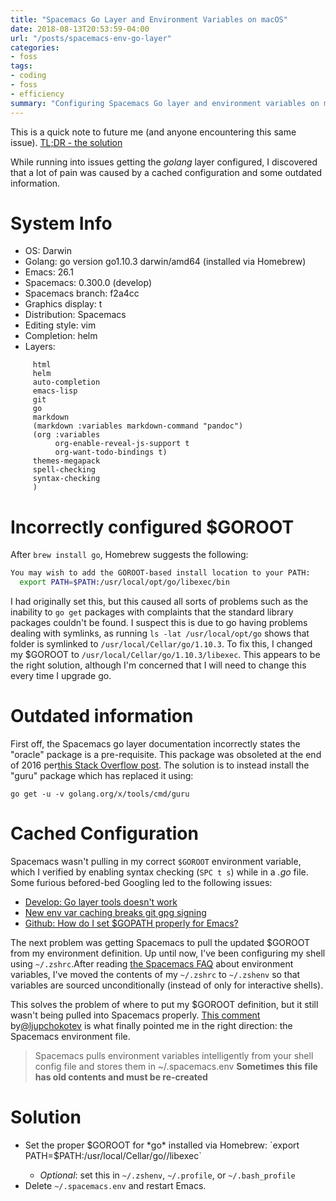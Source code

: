 ```yaml
---
title: "Spacemacs Go Layer and Environment Variables on macOS"
date: 2018-08-13T20:53:59-04:00
url: "/posts/spacemacs-env-go-layer"
categories:
- foss
tags:
- coding
- foss
- efficiency
summary: "Configuring Spacemacs Go layer and environment variables on macOS"
---
```


This is a quick note to future me (and anyone encountering this same issue).
[TL;DR - the solution](#solution)

While running into issues getting the *golang* layer configured, I discovered
that a lot of pain was caused by a cached configuration and some outdated
information.

# System Info

* OS: Darwin
* Golang: go version go1.10.3 darwin/amd64 (installed via Homebrew)
* Emacs: 26.1
* Spacemacs: 0.300.0 (develop)
* Spacemacs branch: f2a4cc
* Graphics display: t
* Distribution: Spacemacs
* Editing style: vim
* Completion: helm
* Layers:

```(
     html
     helm
     auto-completion
     emacs-lisp
     git
     go
     markdown
     (markdown :variables markdown-command "pandoc")
     (org :variables
          org-enable-reveal-js-support t
          org-want-todo-bindings t)
     themes-megapack
     spell-checking
     syntax-checking
     )
```

# Incorrectly configured $GOROOT

After `brew install go`, Homebrew suggests the following:

```bash
You may wish to add the GOROOT-based install location to your PATH:
  export PATH=$PATH:/usr/local/opt/go/libexec/bin
```

I had originally set this, but this caused all sorts of problems such as the
inability to `go get` packages with complaints that the standard library
packages couldn't be found.  I suspect this is due to go having problems dealing
with symlinks, as running `ls -lat /usr/local/opt/go` shows that folder is
symlinked to `/usr/local/Cellar/go/1.10.3`.  To fix this, I changed my $GOROOT
to `/usr/local/Cellar/go/1.10.3/libexec`. This appears to be the right solution,
although I'm concerned that I will need to change this every time I upgrade go.

# Outdated information

First off, the Spacemacs go layer documentation incorrectly states the "oracle"
package is a pre-requisite. This package was obsoleted at the end of 2016
per[this Stack Overflow
post](https://stackoverflow.com/questions/40444260/cannot-get-golang-oracle-package
"Stack Overflow: Cannot get GoLang oracle package"). The solution is to instead
install the "guru" package which has replaced it using:

```go get -u -v golang.org/x/tools/cmd/guru```

# Cached Configuration

Spacemacs wasn't pulling in my correct ```$GOROOT``` environment variable, which
I verified by enabling syntax checking (```SPC t s```) while in a *.go* file.
Some furious befored-bed Googling led to the following issues:

* [Develop: Go layer tools doesn't
  work](https://github.com/syl20bnr/spacemacs/issues/10867 "Develop: Go layer
  tools doesn't work")
* [New env var caching breaks git gpg
  signing](https://github.com/syl20bnr/spacemacs/issues/10851 "New env var
  caching breaks git gpg signing")
* [Github: How do I set $GOPATH properly for
  Emacs?](https://github.com/nsf/gocode/issues/261 "Github: How do I set $GOPATH
  properly for Emacs?")

The next problem was getting Spacemacs to pull the updated $GOROOT from my
environment definition. Up until now, I've been configuring my shell using
`~/.zshrc`.After reading [the Spacemacs
FAQ](http://spacemacs.org/doc/FAQ.html#why-am-i-getting-a-message-about-environment-variables-on-startup
"Spacemacs FAQ") about environment variables, I've moved the contents of my
`~/.zshrc` to `~/.zshenv` so that variables are sourced unconditionally (instead
of only for interactive shells).

This solves the problem of where to put my $GOROOT definition, but it still
wasn't being pulled into Spacemacs properly. [This
comment](https://github.com/syl20bnr/spacemacs/issues/10867#issuecomment-396949381
"Github issue comment") by[@ljupchokotev](https://github.com/ljupchokotev
"Github user ljupchokotev") is what finally pointed me in the right direction:
the Spacemacs environment file.

> Spacemacs pulls environment variables intelligently from your shell config
> file and stores them in ~/.spacemacs.env **Sometimes this file has old
> contents and must be re-created**

<a name="solution"></a>

# Solution

* Set the proper $GOROOT for *go* installed via Homebrew: `export
  PATH=$PATH:/usr/local/Cellar/go/<go version>/libexec`
  * *Optional*: set this in `~/.zshenv`, `~/.profile`, or `~/.bash_profile`
* Delete `~/.spacemacs.env` and restart Emacs. 
